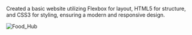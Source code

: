 Created a basic website utilizing Flexbox for layout, HTML5 for structure, and CSS3 for styling, ensuring a modern and responsive design.



![Food_Hub](https://github.com/MuhammadHamzaSabir/Delicious_Foodhub/assets/146830981/ddb15ac5-0c1c-430e-b4af-ff202d29c660)
